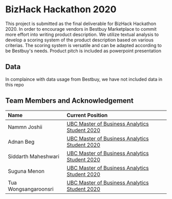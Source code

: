 # BizHack Hackathon 2020
 This project is submitted as the final deliverable for BizHack Hackathon 2020.  In order to encourage vendors in Bestbuy Marketplace to commit more effort into writing product description.  We utilize textual analysis to develop a scoring system of the product description based on various criterias.   The scoring system is versatile and can be adapted according to be Bestbuy's needs.  Product pitch is included as powerpoint presentation
 
## Data
In complaince with data usage from Bestbuy, we have not included data in this repo

## Team Members and Acknowledgement
| Name        | Current Position  |
| :------------- | :-----|
| Nammn Joshii |   [UBC Master of Business Analytics Student 2020](https://www.linkedin.com/in/nammnjoshii/) |
| Adnan Beg  |    [UBC Master of Business Analytics Student 2020](https://www.linkedin.com/in/begadnan/) |
| Siddarth Maheshwari    |    [UBC Master of Business Analytics Student 2020](https://www.linkedin.com/in/maheshwari-siddharth/) |
| Suguna Menon      |      [UBC Master of Business Analytics Student 2020](https://www.linkedin.com/in/suguna-menon/) |
| Tua Wongsangaroonsri |     [UBC Master of Business Analytics Student 2020](https://www.linkedin.com/in/tua-wong/) |
